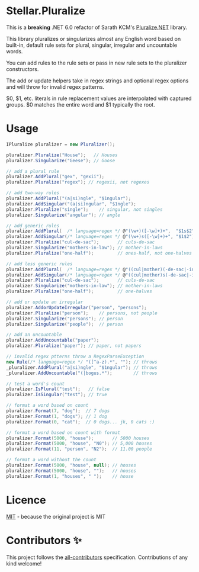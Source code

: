 # Stellar.Pluralize
This is a **breaking** .NET 6.0 refactor of Sarath KCM's [Pluralize.NET](https://github.com/sarathkcm/Pluralize.NET) library.

This library pluralizes or singularizes almost any English word based on built-in, default rule sets for plural, singular, irregular and uncountable words.

You can add rules to the rule sets or pass in new rule sets to the pluralizer constructors.

The add or update helpers take in regex strings and optional regex options and will throw for invalid regex patterns.

$0, $1, etc. literals in rule replacement values are interpolated with captured groups. $0 matches the entire word and $1 typically the root.

# Usage
```C#
IPluralize pluralizer = new Pluralizer();

pluralizer.Pluralize("House");   // Houses
pluralizer.Singularize("Geese"); // Goose

// add a plural rule
pluralizer.AddPlural("gex", "gexii");
pluralizer.Pluralize("regex"); // regexii, not regexes

// add two-way rules
pluralizer.AddPlural("(a|si)ngle", "$1ngular");
pluralizer.AddSingular("(a|si)ngular", "$1ngle");
pluralizer.Pluralize("single");    // singular, not singles
pluralizer.Singularize("angular"); // angle

// add generic rules
pluralizer.AddPlural(  /* language=regex */ @"(\w+)([-\w]+)+",  "$1s$2");
pluralizer.AddSingular(/* language=regex */ @"(\w+)s([-\w]+)+", "$1$2");
pluralizer.Pluralize("cul-de-sac");       // culs-de-sac
pluralizer.Singularize("mothers-in-law"); // mother-in-laws
pluralizer.Pluralize("one-half");         // ones-half, not one-halves (incorrect)

// add less generic rules
pluralizer.AddPlural(  /* language=regex */ @"((cul|mother)(-de-sac|-in-law))",  "$2s$3");
pluralizer.AddSingular(/* language=regex */ @"((cul|mother)s(-de-sac|-in-law))", "$2$3");
pluralizer.Pluralize("cul-de-sac");       // culs-de-sac
pluralizer.Singularize("mothers-in-law"); // mother-in-laws
pluralizer.Pluralize("one-half");         // one-halves

// add or update an irregular
pluralizer.AddorUpdateIrregular("person", "persons");
pluralizer.Pluralize("person");    // persons, not people
pluralizer.Singularize("persons"); // person
pluralizer.Singularize("people");  // person

// add an uncountable
pluralizer.AddUncountable("paper");
pluralizer.Pluralize("paper"); // paper, not papers

// invalid regex ptterns throw a RegexParseException
new Rule(/* language=regex */ "([^a-z).*", ""); // throws
_pluralizer.AddPlural("a|si)ngle", "$1ngular"); // throws
_pluralizer.AddUncountable("(|bogus.*");        // throws

// test a word's count
pluralizer.IsPlural("test");   // false
pluralizer.IsSingular("test"); // true

// format a word based on count
pluralizer.Format(7, "dog");  // 7 dogs
pluralizer.Format(1, "dogs"); // 1 dog
pluralizer.Format(0, "cat");  // 0 dogs... jk, 0 cats :)

// format a word based on count with format
pluralizer.Format(5000, "house");       // 5000 houses
pluralizer.Format(5000, "house", "N0"); // 5,000 houses
pluralizer.Format(11, "person", "N2");  // 11.00 people

// format a word without the count 
pluralizer.Format(5000, "house", null); // houses
pluralizer.Format(5000, "house", "");   // houses
pluralizer.Format(1, "houses", " ");    // house
```

# Licence
[MIT](https://github.com/cloudkitects/Stellar.Pluralize/blob/master/LICENCE) - because the original project is MIT

# Contributors ✨
This project follows the [all-contributors](https://github.com/all-contributors/all-contributors) specification. Contributions of any kind welcome!
